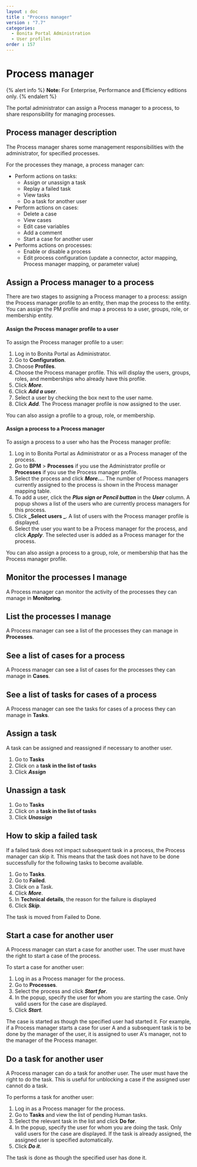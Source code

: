 ```yaml
---
layout : doc
title : "Process manager"
version : "7.7"
categories:
  - Bonita Portal Administration
  - User profiles
order : 157
---
```

# Process manager

{% alert info %}
**Note:** For Enterprise, Performance and Efficiency editions only.
{% endalert %}

The portal administrator can assign a Process manager to a process, to share responsibility for managing processes.

## Process manager description

The Process manager shares some management responsibilities with the administrator, for specified processes. 

For the processes they manage, a process manager can:

* Perform actions on tasks:
  * Assign or unassign a task
  * Replay a failed task
  * View tasks
  * Do a task for another user
* Perform actions on cases:
  * Delete a case
  * View cases
  * Edit case variables
  * Add a comment
  * Start a case for another user 
* Performs actions on processes:
  * Enable or disable a process
  * Edit process configuration (update a connector, actor mapping, Process manager mapping, or parameter value)

## Assign a Process manager to a process

There are two stages to assigning a Process manager to a process: assign the Process manager profile to an entity, then map the process to the entity. 
You can assign the PM profile and map a process to a user, groups, role, or membership entity.

#### Assign the Process manager profile to a user

To assign the Process manager profile to a user:

1. Log in to Bonita Portal as Administrator.
2. Go to **Configuration**.
3. Choose **Profiles**.
4. Choose the Process manager profile. This will display the users, groups, roles, and memberships who already have this profile.
5. Click **_More_**.
6. Click **_Add a user_**.
7. Select a user by checking the box next to the user name.
8. Click **_Add_**. The Process manager profile is now assigned to the user.

You can also assign a profile to a group, role, or membership.

#### Assign a process to a Process manager

To assign a process to a user who has the Process manager profile:

1. Log in to Bonita Portal as Administrator or as a Process manager of the process.
2. Go to **BPM** \> **Processes** if you use the Administrator profile or **Processes** if you use the Process manager profile.
3. Select the process and click **_More..._**. The number of Process managers currently assigned to the process is shown in the Process manager mapping table.
4. To add a user, click the _**Plus sign or Pencil button**_ in the **_User_** column. A popup shows a list of the users who are currently process managers for this process.
5. Click **_Select users _**. A list of users with the Process manager profile is displayed.
6. Select the user you want to be a Process manager for the process, and click **_Apply_**. The selected user is added as a Process manager for the process.

You can also assign a process to a group, role, or membership that has the Process manager profile.

## Monitor the processes I manage

A Process manager can monitor the activity of the processes they can manage in **Monitoring**.

## List the processes I manage

A Process manager can see a list of the processes they can manage in **Processes**.

## See a list of cases for a process

A Process manager can see a list of cases for the processes they can manage in **Cases**.

## See a list of tasks for cases of a process

A Process manager can see the tasks for cases of a process they can manage in **Tasks**.

## Assign a task

A task can be assigned and reassigned if necessary to another user.

1. Go to **Tasks**
2. Click on a **task in the list of tasks**
3. Click _**Assign**_

## Unassign a task

1. Go to **Tasks**
2. Click on a **task in the list of tasks**
3. Click _**Unassign**_

## How to skip a failed task

If a failed task does not impact subsequent task in a process, the Process manager can skip it. This means that the task does not have to be done successfully for the following tasks to become available.

1. Go to **Tasks**.
2. Go to **Failed**.
3. Click on a Task.
4. Click _**More**_.
5. In **Technical details**, the reason for the failure is displayed
6. Click _**Skip**_.

The task is moved from Failed to Done.

## Start a case for another user

A Process manager can start a case for another user. The user must have the right to start a case of the process.

To start a case for another user:

1. Log in as a Process manager for the process.
2. Go to **Processes**.
3. Select the process and click **_Start for_**.
4. In the popup, specify the user for whom you are starting the case. Only valid users for the case are displayed.
5. Click **_Start_**.

The case is started as though the specified user had started it. 
For example, if a Process manager starts a case for user A and a subsequent task is to be done by the manager of the user, it is assigned to user A's manager, not to the manager of the Process manager.

## Do a task for another user

A Process manager can do a task for another user. The user must have the right to do the task. This is useful for unblocking a case if the assigned user cannot do a task.

To performs a task for another user:

1. Log in as a Process manager for the process.
2. Go to **Tasks** and view the list of pending Human tasks.
3. Select the relevant task in the list and click **Do for**.
4. In the popup, specify the user for whom you are doing the task. Only valid users for the case are displayed. If the task is already assigned, the assigned user is specified automatically.
5. Click **_Do it_**.

The task is done as though the specified user has done it.
